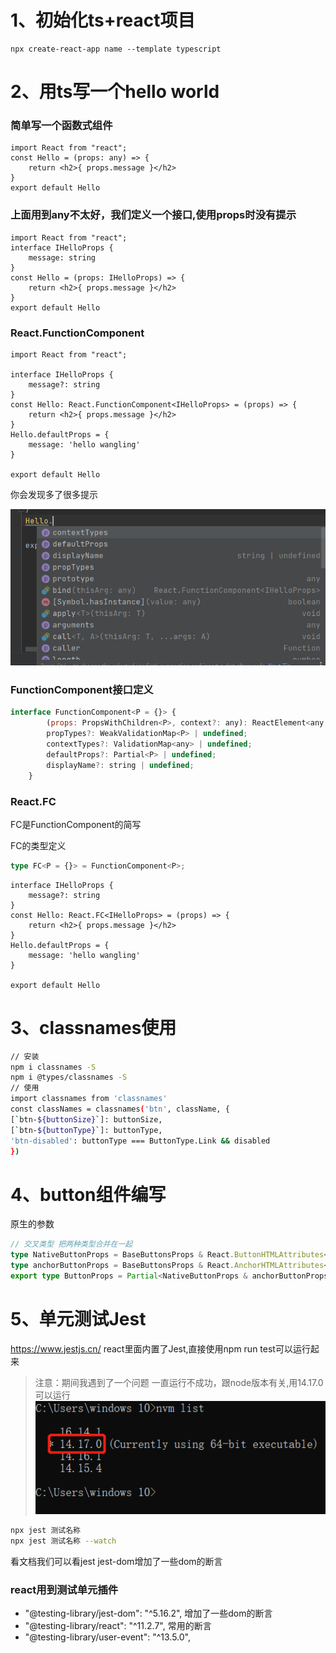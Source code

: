 # 1、初始化ts+react项目

```
npx create-react-app name --template typescript
```

# 2、用ts写一个hello world
### 简单写一个函数式组件

```tsx
import React from "react";
const Hello = (props: any) => {
    return <h2>{ props.message }</h2>
}
export default Hello
```
### 上面用到any不太好，我们定义一个接口,使用props时没有提示

```tsx
import React from "react";
interface IHelloProps {
    message: string
}
const Hello = (props: IHelloProps) => {
    return <h2>{ props.message }</h2>
}
export default Hello

```
### React.FunctionComponent

```tsx
import React from "react";

interface IHelloProps {
    message?: string
}
const Hello: React.FunctionComponent<IHelloProps> = (props) => {
    return <h2>{ props.message }</h2>
}
Hello.defaultProps = {
    message: 'hello wangling'
}

export default Hello

```

你会发现多了很多提示

![img.png](imgMd/img.png)

### FunctionComponent接口定义

```jsx
interface FunctionComponent<P = {}> {
        (props: PropsWithChildren<P>, context?: any): ReactElement<any, any> | null;
        propTypes?: WeakValidationMap<P> | undefined;
        contextTypes?: ValidationMap<any> | undefined;
        defaultProps?: Partial<P> | undefined;
        displayName?: string | undefined;
    }
```



### React.FC

FC是FunctionComponent的简写

FC的类型定义

```ts
type FC<P = {}> = FunctionComponent<P>;
```

```tsx
interface IHelloProps {
    message?: string
}
const Hello: React.FC<IHelloProps> = (props) => {
    return <h2>{ props.message }</h2>
}
Hello.defaultProps = {
    message: 'hello wangling'
}

export default Hello
```

# 3、classnames使用
```bash
// 安装
npm i classnames -S
npm i @types/classnames -S
// 使用
import classnames from 'classnames'
const classNames = classnames('btn', className, {
[`btn-${buttonSize}`]: buttonSize,
[`btn-${buttonType}`]: buttonType,
'btn-disabled': buttonType === ButtonType.Link && disabled
})
```

# 4、button组件编写
原生的参数
```ts
// 交叉类型 把两种类型合并在一起
type NativeButtonProps = BaseButtonsProps & React.ButtonHTMLAttributes<HTMLElement>
type anchorButtonProps = BaseButtonsProps & React.AnchorHTMLAttributes<HTMLElement>
export type ButtonProps = Partial<NativeButtonProps & anchorButtonProps>
```

# 5、单元测试Jest
https://www.jestjs.cn/
react里面内置了Jest,直接使用npm run test可以运行起来
> 注意：期间我遇到了一个问题 一直运行不成功，跟node版本有关,用14.17.0可以运行
![img.png](./imgMd/img2.png)
```bash
npx jest 测试名称
npx jest 测试名称 --watch
```
看文档我们可以看jest
jest-dom增加了一些dom的断言

### react用到测试单元插件
  - "@testing-library/jest-dom": "^5.16.2", 增加了一些dom的断言
  - "@testing-library/react": "^11.2.7", 常用的断言
  - "@testing-library/user-event": "^13.5.0",
